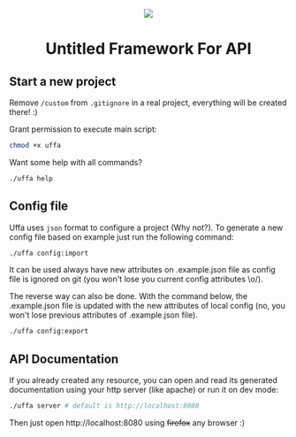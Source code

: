 <p align="center">
   <img src="https://lh3.googleusercontent.com/RlTXeDeUrRl0no-9Zfo3hBjiAYvvqllKzfjH8zgKoqYW-7Pmd_nKNjbz7P_HlNWyJHhNgbRTMZn8uxTQ1s1N=w1920-h951"/>
</p>
<h1 align="center">Untitled Framework For API</h1>

## Start a new project

Remove `/custom` from `.gitignore` in a real project, everything will be created there! :)

Grant permission to execute main script:
```bash
chmod +x uffa
```

Want some help with all commands?
```bash
./uffa help
```

## Config file

Uffa uses `json` format to configure a project (Why not?).
To generate a new config file based on example just run the following command:
```bash
./uffa config:import
```
It can be used always have new attributes on .example.json file as config file is ignored on git (you won't lose you current config attributes \o/).

The reverse way can also be done. With the command below, the .example.json file is updated with the new attributes of local config (no, you won't lose previous attributes of .example.json file).
```bash
./uffa config:export
```

## API Documentation
If you already created any resource, you can open and read its generated documentation using your http server (like apache) or run it on dev mode:
```bash
./uffa server # default is http://localhost:8080
```

Then just open http://localhost:8080 using ~~firefox~~ any browser :)
